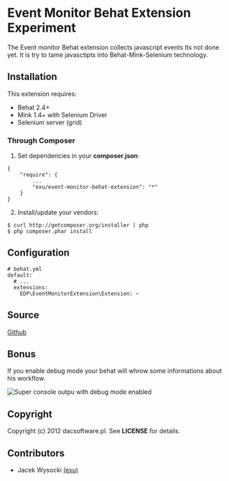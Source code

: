 Event Monitor Behat Extension Experiment
========================================

The Event monitor Behat extension collects javascript events
Its not done yet. It is try to tame javasctipts into Behat-Mink-Selenium
technology.

Installation
------------

This extension requires:

-   Behat 2.4+
-   Mink 1.4+ with Selenium Driver
-   Selenium server (grid)

### Through Composer

1.  Set dependencies in your **composer.json**:

~~~~ {.sourceCode .js}
{
    "require": {
        ...
        "exu/event-monitor-behat-extension": "*"
    }
}
~~~~

2.  Install/update your vendors:

~~~~ {.sourceCode .bash}
$ curl http://getcomposer.org/installer | php
$ php composer.phar install
~~~~

Configuration
-------------

~~~~ {.sourceCode .yaml}
# behat.yml
default:
  # ...
  extensions:
    EDP\EventMonitorExtension\Extension: ~
~~~~

Source
------

[Github](https://github.com/exu/event-monitor-behat-extension)

Bonus
-----

If you enable debug mode your behat will whrow some informations about his workflow.

![Super console outpu with debug mode enabled](http://i2.minus.com/ieTnzdFZzfhAA.png)



Copyright
---------

Copyright (c) 2012 dacsoftware.pl. See **LICENSE** for details.

Contributors
------------

-   Jacek Wysocki [(exu)](http://github.com/exu)
